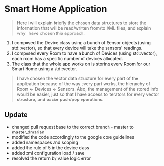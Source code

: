 # Smart Home Application

> Here i will explain briefly the chosen data structures to store the information that will be read/written from/to XML files, and explain why I have chosen this approach.

1. I composed the Device class using a bunch of Sensor objects (using std::vector), so that every device will take the sensors' readings.
2. I composed every Room to have a bunch of Devices (using std::vector), each room has a specific number of devices allocated.
3. The class that the whole app works on is storing every Room for our Smart Home using a std::vector.

> I have chosen the vector data structure for every part of the application because of the way every part works, the hierarchy of Room <- Devices <- Sensors.
> Also, the management of the stored info would be easier, just so that I have access to iterators for every vector structure, and easier push/pop operations.

Update
---
- changed pull request base to the correct branch - master to master_dmarian
- modified the code accordingly to the google core guidelines
- added namespaces and scoping
- added the rule of 5 in the device class
- added xml configuration load / save
- resolved the return by value logic error